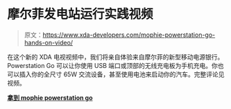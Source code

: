 # 摩尔菲发电站运行实践视频

> 原文：<https://www.xda-developers.com/mophie-powerstation-go-hands-on-video/>

在这个新的 XDA 电视视频中，我们将亲自体验来自摩尔菲的新型移动电源银行。Powerstation Go 可以让你使用 USB 端口或顶部的无线充电板为手机充电。你也可以插入你的全尺寸 65W 交流设备，甚至使用电池来启动你的汽车。完整评论见视频。

[**拿到 mophie powerstation go**](https://www.anrdoezrs.net/links/100122946/type/dlg/sid/UUxdaUeUpU27602/https://www.zagg.com/en_us/powerstation-go)